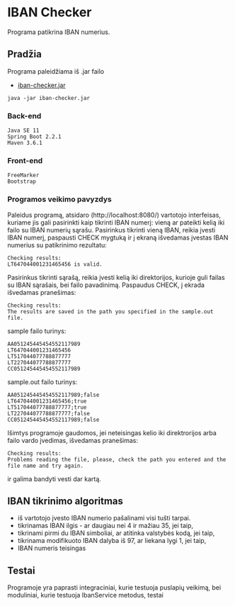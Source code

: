 # IBAN Checker

Programa patikrina IBAN numerius.

## Pradžia

Programa paleidžiama iš .jar failo
* [iban-checker.jar](https://github.com/SergejJerma/iban-checker/blob/master/iban-checker/iban-checker.jar) 
```
java -jar iban-checker.jar
```

### Back-end
```
Java SE 11
Spring Boot 2.2.1
Maven 3.6.1
```

### Front-end
```
FreeMarker
Bootstrap
```

### Programos veikimo pavyzdys

Paleidus programą, atsidaro (http://localhost:8080/) vartotojo interfeisas, kuriame jis gali pasirinkti kaip tikrinti IBAN numerį: vieną ar pateikti kelią iki failo su IBAN numerių sąrašu.
Pasirinkus tikrinti vieną IBAN, reikia įvesti IBAN numerį, paspausti CHECK mygtuką ir į ekraną išvedamas įvestas IBAN numerius su patikrinimo rezultatu:
```
Checking results:
LT647044001231465456 is valid.
```
Pasirinkus tikrinti sąrašą, reikia įvesti kelią iki direktorijos, kurioje guli failas su IBAN sąrašais, bei failo pavadinimą.
Paspaudus CHECK, į ekrada išvedamas pranešimas:
```
Checking results:
The results are saved in the path you specified in the sample.out file.
```
sample failo turinys:
```
AA051245445454552117989
LT647044001231465456
LT517044077788877777
LT227044077788877777
CC051245445454552117989
```
sample.out failo turinys:
```
AA051245445454552117989;false
LT647044001231465456;true
LT517044077788877777;true
LT227044077788877777;false
CC051245445454552117989;false
```

Išimtys programoje gaudomos, jei neteisingas kelio iki direktrorijos arba failo vardo įvedimas, išvedamas pranešimas:
```
Checking results:
Problems reading the file, please, check the path you entered and the file name and try again.
```
ir galima bandyti vesti dar kartą.

## IBAN tikrinimo algoritmas

* iš vartotojo įvesto IBAN numerio pašalinami visi tušti tarpai.
* tikrinamas IBAN ilgis - ar daugiau nei 4 ir mažiau 35, jei taip,
* tikrinami pirmi du IBAN simboliai, ar atitinka valstybės kodą, jei taip,
* tikrinama modifikuoto IBAN dalyba iš 97, ar liekana lygi 1, jei taip,
* IBAN numeris teisingas

## Testai

Programoje yra paprasti integraciniai, kurie testuoja puslapių veikimą, bei moduliniai, kurie testuoja IbanService metodus, testai


